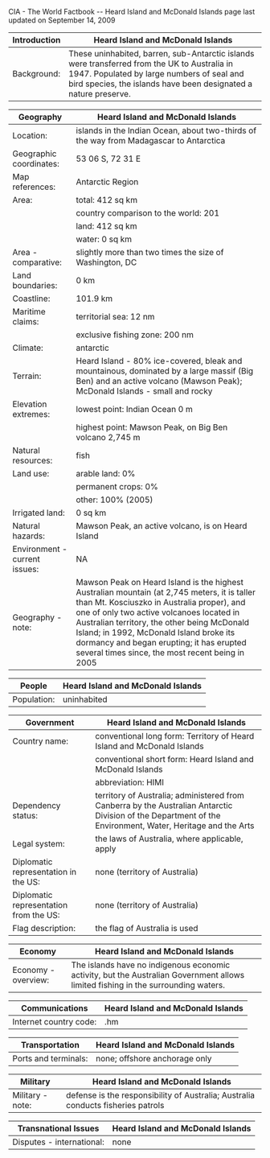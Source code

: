 CIA - The World Factbook -- Heard Island and McDonald Islands
page last updated on September 14, 2009


| Introduction | Heard Island and McDonald Islands |
| --- | --- |
| Background: | These uninhabited, barren, sub-Antarctic islands were transferred from the UK to Australia in 1947. Populated by large numbers of seal and bird species, the islands have been designated a nature preserve. |


| Geography | Heard Island and McDonald Islands |
| --- | --- |
| Location: | islands in the Indian Ocean, about two-thirds of the way from Madagascar to Antarctica |
| Geographic coordinates: | 53 06 S, 72 31 E |
| Map references: | Antarctic Region |
| Area: | total: 412 sq km |
| | country comparison to the world: 201 |
| | land: 412 sq km |
| | water: 0 sq km |
| Area - comparative: | slightly more than two times the size of Washington, DC |
| Land boundaries: | 0 km |
| Coastline: | 101.9 km |
| Maritime claims: | territorial sea: 12 nm |
| | exclusive fishing zone: 200 nm |
| Climate: | antarctic |
| Terrain: | Heard Island - 80% ice-covered, bleak and mountainous, dominated by a large massif (Big Ben) and an active volcano (Mawson Peak); McDonald Islands - small and rocky |
| Elevation extremes: | lowest point: Indian Ocean 0 m |
| | highest point: Mawson Peak, on Big Ben volcano 2,745 m |
| Natural resources: | fish |
| Land use: | arable land: 0% |
| | permanent crops: 0% |
| | other: 100% (2005) |
| Irrigated land: | 0 sq km |
| Natural hazards: | Mawson Peak, an active volcano, is on Heard Island |
| Environment - current issues: | NA |
| Geography - note: | Mawson Peak on Heard Island is the highest Australian mountain (at 2,745 meters, it is taller than Mt. Kosciuszko in Australia proper), and one of only two active volcanoes located in Australian territory, the other being McDonald Island; in 1992, McDonald Island broke its dormancy and began erupting; it has erupted several times since, the most recent being in 2005 |


| People | Heard Island and McDonald Islands |
| --- | --- |
| Population: | uninhabited |


| Government | Heard Island and McDonald Islands |
| --- | --- |
| Country name: | conventional long form: Territory of Heard Island and McDonald Islands |
| | conventional short form: Heard Island and McDonald Islands |
| | abbreviation: HIMI |
| Dependency status: | territory of Australia; administered from Canberra by the Australian Antarctic Division of the Department of the Environment, Water, Heritage and the Arts |
| Legal system: | the laws of Australia, where applicable, apply |
| Diplomatic representation in the US: | none (territory of Australia) |
| Diplomatic representation from the US: | none (territory of Australia) |
| Flag description: | the flag of Australia is used |


| Economy | Heard Island and McDonald Islands |
| --- | --- |
| Economy - overview: | The islands have no indigenous economic activity, but the Australian Government allows limited fishing in the surrounding waters. |


| Communications | Heard Island and McDonald Islands |
| --- | --- |
| Internet country code: | .hm |


| Transportation | Heard Island and McDonald Islands |
| --- | --- |
| Ports and terminals: | none; offshore anchorage only |


| Military | Heard Island and McDonald Islands |
| --- | --- |
| Military - note: | defense is the responsibility of Australia; Australia conducts fisheries patrols |


| Transnational Issues | Heard Island and McDonald Islands |
| --- | --- |
| Disputes - international: | none |
